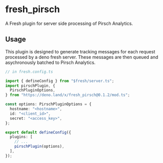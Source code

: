 # fresh_pirsch

A Fresh plugin for server side processing of Pirsch Analytics.

## Usage

This plugin is designed to generate tracking messages for each request processed
by a deno fresh server. These messages are then queued and asychronously batched
to Pirsch Analytics.

```ts
// in fresh.config.ts

import { defineConfig } from "$fresh/server.ts";
import pirschPlugin, {
  PirschPluginOptions,
} from "https://deno.land/x/fresh_pirsch@0.1.2/mod.ts";

const options: PirschPluginOptions = {
  hostname: "<hostname>",
  id: "<client_id>",
  secret: "<access_key>",
};

export default defineConfig({
  plugins: [
    // ...
    pirschPlugin(options),
  ],
});
```
